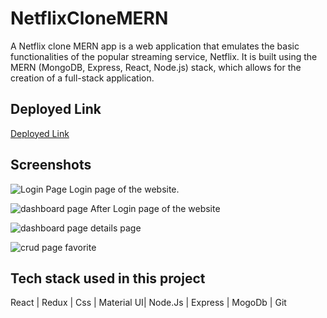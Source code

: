 # NetflixCloneMERN


A Netflix clone MERN app is a web application that emulates the basic functionalities of the popular streaming service, Netflix. It is built using the MERN (MongoDB, Express, React, Node.js) stack, which allows for the creation of a full-stack application.

## Deployed Link
<a href="https://netflixclone-arbaz49.onrender.com/">Deployed Link</a>


## Screenshots

![Login Page](https://res.cloudinary.com/arbazcloud/image/upload/v1680247436/ProjectsImages/netflixCloneHome_pbytor.png)
Login page of the website.

![dashboard page](https://res.cloudinary.com/arbazcloud/image/upload/v1680251100/ProjectsImages/afterlogin_bhym3u.png)
After Login page of the website

![dashboard page](https://res.cloudinary.com/arbazcloud/image/upload/v1680272442/ProjectsImages/netsingle_aqg65f.png)
details page


![crud page](https://res.cloudinary.com/arbazcloud/image/upload/v1680250971/netfavorite_b2qooe.png)
favorite



## Tech stack used in this project

React | Redux | Css | Material UI| Node.Js | Express | MogoDb | Git

